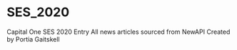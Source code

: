 # SES_2020

Capital One SES 2020 Entry
All news articles sourced from NewAPI
Created by Portia Gaitskell
